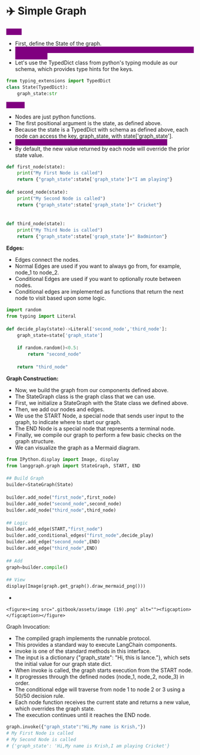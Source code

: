 # ✈️ Simple Graph

<mark style="color:purple;background-color:purple;">**State:**</mark>

* First, define the State of the graph.
* <mark style="color:purple;background-color:purple;">**The State schema serves as the input schema for all Nodes and Edges in the graph.**</mark>
* Let's use the TypedDict class from python's typing module as our schema, which provides type hints for the keys.

```python
from typing_extensions import TypedDict
class State(TypedDict):
    graph_state:str
```

<mark style="color:purple;background-color:purple;">**Nodes:**</mark>

* Nodes are just python functions.
* The first positional argument is the state, as defined above.
* Because the state is a TypedDict with schema as defined above, each node can access the key, graph\_state, with state\['graph\_state'].
* <mark style="color:purple;background-color:purple;">**Each node returns a new value of the state key graph\_state.**</mark>
* By default, the new value returned by each node will override the prior state value.

```python
def first_node(state):
    print("My First Node is called")
    return {"graph_state":state['graph_state']+"I am playing"}

def second_node(state):
    print("My Second Node is called")
    return {"graph_state":state['graph_state']+" Cricket"}


def third_node(state):
    print("My Third Node is called")
    return {"graph_state":state['graph_state']+" Badminton"}
```

**Edges:**

* Edges connect the nodes.
* Normal Edges are used if you want to always go from, for example, node\_1 to node\_2.
* Conditional Edges are used if you want to optionally route between nodes.
* Conditional edges are implemented as functions that return the next node to visit based upon some logic.

```python
import random
from typing import Literal

def decide_play(state)->Literal['second_node','third_node']:
    graph_state=state['graph_state']

    if random.random()<0.5:
        return "second_node"
    
    return "third_node"
```

**Graph Construction:**

* Now, we build the graph from our components defined above.
* The StateGraph class is the graph class that we can use.
* First, we initialize a StateGraph with the State class we defined above.
* Then, we add our nodes and edges.
* We use the START Node, a special node that sends user input to the graph, to indicate where to start our graph.
* The END Node is a special node that represents a terminal node.
* Finally, we compile our graph to perform a few basic checks on the graph structure.
* We can visualize the graph as a Mermaid diagram.

```python
from IPython.display import Image, display
from langgraph.graph import StateGraph, START, END

## Build Graph
builder=StateGraph(State)

builder.add_node("first_node",first_node)
builder.add_node("second_node",second_node)
builder.add_node("third_node",third_node)

## Logic
builder.add_edge(START,"first_node")
builder.add_conditional_edges("first_node",decide_play)
builder.add_edge("second_node",END)
builder.add_edge("third_node",END)

## Add
graph=builder.compile()

## View
display(Image(graph.get_graph().draw_mermaid_png()))
```

*

    <figure><img src=".gitbook/assets/image (19).png" alt=""><figcaption></figcaption></figure>

Graph Invocation:

* The compiled graph implements the runnable protocol.
* This provides a standard way to execute LangChain components.
* invoke is one of the standard methods in this interface.
* The input is a dictionary {"graph\_state": "Hi, this is lance."}, which sets the initial value for our graph state dict.
* When invoke is called, the graph starts execution from the START node.
* It progresses through the defined nodes (node\_1, node\_2, node\_3) in order.
* The conditional edge will traverse from node 1 to node 2 or 3 using a 50/50 decision rule.
* Each node function receives the current state and returns a new value, which overrides the graph state.
* The execution continues until it reaches the END node.

```python
graph.invoke({"graph_state":"Hi,My name is Krish,"})
# My First Node is called
# My Second Node is called
# {'graph_state': 'Hi,My name is Krish,I am playing Cricket'}
```

